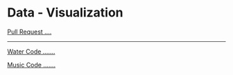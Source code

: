 # Data - Visualization

[Pull Request ....](https://github.com/mhmadwrekat/data-visualization/pull/1)

---
[Water Code .......](/water.ipynb)


[Music Code .......](/music.ipynb)




















